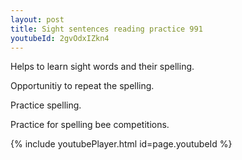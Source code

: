 ```yaml
---
layout: post
title: Sight sentences reading practice 991
youtubeId: 2gvOdxIZkn4
---
```

 
 
Helps to learn sight words and their spelling.

Opportunitiy to repeat the spelling. 

Practice spelling. 
 
Practice for spelling bee competitions. 
 
{% include youtubePlayer.html id=page.youtubeId %}
 
 

